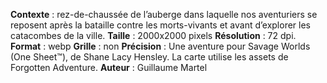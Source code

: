 **Contexte** : rez-de-chaussée de l’auberge dans laquelle nos aventuriers se reposent après la bataille contre les morts-vivants et avant d’explorer les catacombes de la ville.
**Taille** : 2000x2000 pixels 
**Résolution** : 72 dpi.
**Format** : webp
**Grille** : non
**Précision** : Une aventure pour Savage Worlds (One Sheet™), de Shane Lacy Hensley. La carte utilise les assets de Forgotten Adventure.
**Auteur** : Guillaume Martel
